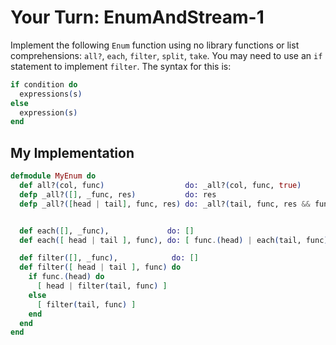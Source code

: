 # Your Turn: EnumAndStream-1

Implement the following `Enum` function using no library functions or list
comprehensions: `all?`, `each`, `filter`, `split`, `take`. You may need to use
an `if` statement to implement `filter`. The syntax for this is:

```elixir
if condition do
  expressions(s)
else
  expression(s)
end
```

## My Implementation

```elixir
defmodule MyEnum do
  def all?(col, func)                  do: _all?(col, func, true)
  defp _all?([], _func, res)           do: res
  defp _all?([head | tail], func, res) do: _all?(tail, func, res && func.(head))


  def each([], _func),             do: []
  def each([ head | tail ], func), do: [ func.(head) | each(tail, func) ]

  def filter([], _func),            do: []
  def filter([ head | tail ], func) do
    if func.(head) do
      [ head | filter(tail, func) ]
    else
      [ filter(tail, func) ]
    end
  end
end
```
